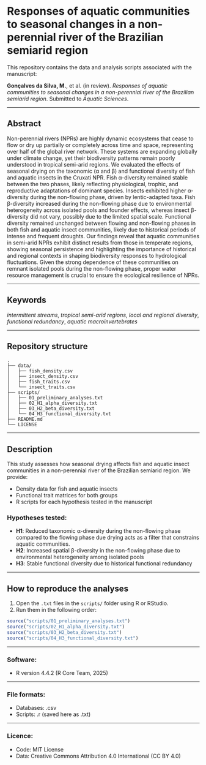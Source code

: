 # Responses of aquatic communities to seasonal changes in a non-perennial river of the Brazilian semiarid region

This repository contains the data and analysis scripts associated with the manuscript:

**Gonçalves da Silva, M.**, et al. (in review). *Responses of aquatic communities to seasonal changes in a non-perennial river of the Brazilian semiarid region*. Submitted to *Aquatic Sciences*.

---

## Abstract

Non-perennial rivers (NPRs) are highly dynamic ecosystems that cease to flow or dry up partially or completely across time and space, representing over half of the global river network. These systems are expanding globally under climate change, yet their biodiversity patterns remain poorly understood in tropical semi-arid regions. We evaluated the effects of seasonal drying on the taxonomic (α and β) and functional diversity of fish and aquatic insects in the Cruxati NPR. Fish α-diversity remained stable between the two phases, likely reflecting physiological, trophic, and reproductive adaptations of dominant species. Insects exhibited higher α-diversity during the non-flowing phase, driven by lentic-adapted taxa. Fish β-diversity increased during the non-flowing phase due to environmental heterogeneity across isolated pools and founder effects, whereas insect β-diversity did not vary, possibly due to the limited spatial scale. Functional diversity remained unchanged between flowing and non-flowing phases in both fish and aquatic insect communities, likely due to historical periods of intense and frequent droughts. Our findings reveal that aquatic communities in semi-arid NPRs exhibit distinct results from those in temperate regions, showing seasonal persistence and highlighting the importance of historical and regional contexts in shaping biodiversity responses to hydrological fluctuations. Given the strong dependence of these communities on remnant isolated pools during the non-flowing phase, proper water resource management is crucial to ensure the ecological resilience of NPRs.

---

## Keywords

*intermittent streams*, *tropical semi-arid regions*, *local and regional diversity*, *functional redundancy*, *aquatic macroinvertebrates*

---

## Repository structure

```plaintext
.
├── data/
│   ├── fish_density.csv
│   ├── insect_density.csv
│   ├── fish_traits.csv
│   └── insect_traits.csv
├── scripts/
│   ├── 01_preliminary_analyses.txt
│   ├── 02_H1_alpha_diversity.txt
│   ├── 03_H2_beta_diversity.txt
│   └── 04_H3_functional_diversity.txt
├── README.md
└── LICENSE
```

---

## Description

This study assesses how seasonal drying affects fish and aquatic insect communities in a non-perennial river of the Brazilian semiarid region. We provide:

- Density data for fish and aquatic insects  
- Functional trait matrices for both groups  
- R scripts for each hypothesis tested in the manuscript

### Hypotheses tested:

- **H1**: Reduced taxonomic α-diversity during the non-flowing phase compared to the flowing phase due drying acts as a filter that constrains aquatic communities.
- **H2**: Increased spatial β-diversity in the non-flowing phase due to environmental heterogeneity among isolated pools  
- **H3**: Stable functional diversity due to historical functional redundancy

---

## How to reproduce the analyses

1. Open the `.txt` files in the `scripts/` folder using R or RStudio.  
2. Run them in the following order:

```r
source("scripts/01_preliminary_analyses.txt")
source("scripts/02_H1_alpha_diversity.txt")
source("scripts/03_H2_beta_diversity.txt")
source("scripts/04_H3_functional_diversity.txt")
```

---

### Software:

- R version 4.4.2 (R Core Team, 2025)

---

### File formats: 

- Databases: .csv
- Scripts: .r (saved here as .txt)

---

### Licence:

- Code: MIT License
- Data: Creative Commons Attribution 4.0 International (CC BY 4.0)

